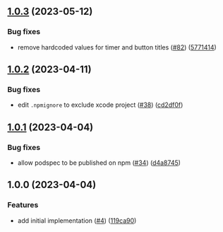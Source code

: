 ## [1.0.3](https://github.com/technology-studio/live-activity-countdown-view-react-native/compare/v1.0.2...v1.0.3) (2023-05-12)


### Bug fixes

* remove hardcoded values for timer and button titles ([#82](https://github.com/technology-studio/live-activity-countdown-view-react-native/issues/82)) ([5771414](https://github.com/technology-studio/live-activity-countdown-view-react-native/commit/5771414b655ddc8db93dd944153315da300a6407))

## [1.0.2](https://github.com/technology-studio/live-activity-countdown-view-react-native/compare/v1.0.1...v1.0.2) (2023-04-11)


### Bug fixes

* edit `.npmignore` to exclude xcode project ([#38](https://github.com/technology-studio/live-activity-countdown-view-react-native/issues/38)) ([cd2df0f](https://github.com/technology-studio/live-activity-countdown-view-react-native/commit/cd2df0f2e9d6b4ca2ae61eee562b7a7b350e3f49))

## [1.0.1](https://github.com/technology-studio/live-activity-countdown-view-react-native/compare/v1.0.0...v1.0.1) (2023-04-04)


### Bug fixes

* allow podspec to be published on npm ([#34](https://github.com/technology-studio/live-activity-countdown-view-react-native/issues/34)) ([d4a8745](https://github.com/technology-studio/live-activity-countdown-view-react-native/commit/d4a87454282e1a9a2207c7ac9f313234468995f0))

## 1.0.0 (2023-04-04)


### Features

* add initial implementation ([#4](https://github.com/technology-studio/live-activity-countdown-view-react-native/issues/4)) ([119ca90](https://github.com/technology-studio/live-activity-countdown-view-react-native/commit/119ca905530154065958c41cae5995696c36e8f1))
